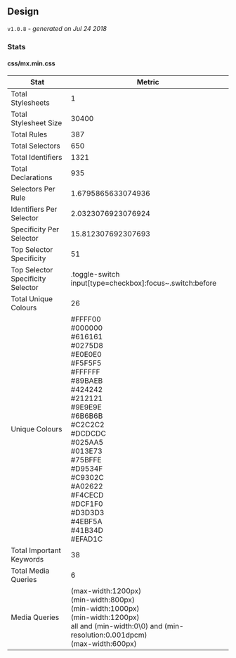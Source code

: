 ## Design
`v1.0.8` - *generated on Jul 24 2018*
### Stats
#### css/mx.min.css
|Stat|Metric|
|---|---|
|Total Stylesheets|1|
|Total Stylesheet Size|30400|
|Total Rules|387|
|Total Selectors|650|
|Total Identifiers|1321|
|Total Declarations|935|
|Selectors Per Rule|1.6795865633074936|
|Identifiers Per Selector|2.0323076923076924|
|Specificity Per Selector|15.812307692307693|
|Top Selector Specificity|51|
|Top Selector Specificity Selector|.toggle-switch input[type=checkbox]:focus~.switch:before|
|Total Unique Colours|26|
|Unique Colours|#FFFF00<br/>#000000<br/>#616161<br/>#0275D8<br/>#E0E0E0<br/>#F5F5F5<br/>#FFFFFF<br/>#89BAEB<br/>#424242<br/>#212121<br/>#9E9E9E<br/>#6B6B6B<br/>#C2C2C2<br/>#DCDCDC<br/>#025AA5<br/>#013E73<br/>#75BFFE<br/>#D9534F<br/>#C9302C<br/>#A02622<br/>#F4CECD<br/>#DCF1F0<br/>#D3D3D3<br/>#4EBF5A<br/>#41B34D<br/>#EFAD1C|
|Total Important Keywords|38|
|Total Media Queries|6|
|Media Queries|(max-width:1200px)<br/>(min-width:800px)<br/>(min-width:1000px)<br/>(min-width:1200px)<br/>all and (min-width:0\0) and (min-resolution:0.001dpcm)<br/>(max-width:600px)|